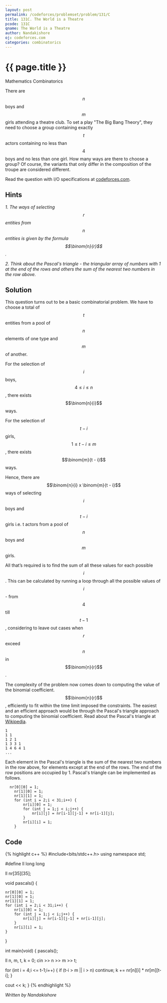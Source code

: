 ```yaml
---
layout: post
permalink: /codeforces/problemset/problem/131/C
title: 131C. The World is a Theatre
pcode: 131C
qname: The World is a Theatre
author: Nandakishore
oj: codeforces.com
categories: combinatorics
---
```


{{ page.title }}
================

<span class="tag-boxed">Mathematics</span>
<span class="tag-boxed">Combinatorics</span>

There are $$n$$ boys and $$m$$ girls attending a theatre club. To set a play "The Big Bang Theory", they need to choose a group containing exactly $$t$$ actors containing no less than $$4$$ boys and no less than one girl. How many ways are there to choose a group? Of course, the variants that only differ in the composition of the troupe are considered different.

Read the question with I/O specifications at [codeforces.com](https://codeforces.com/problemset/problem/131/C/).

Hints
-----

*1. The ways of selecting $$r$$ entities from $$n$$ entities is given by the formula $$\binom{n}{r}$$.*

*2. Think about the Pascal's triangle - the triangular array of numbers with 1 at the end of the rows and others the sum of the nearest two numbers in the row above.*

Solution
--------

This question turns out to be a basic combinatorial problem. We have to choose a total of $$t$$ entities from a pool of $$n$$ elements of one type and $$m$$ of another. 

For the selection of $$i$$ boys, $$4 \leq i \leq n$$, there exists $$\binom{n}{i}$$ ways. 

For the selection of $$t - i$$ girls, $$1 \leq t-i \leq m$$, there exists $$\binom{m}{t - i}$$ ways.

Hence, there are $$\binom{n}{i} x \binom{m}{t - i}$$ ways of selecting $$i$$ boys and $$t-i$$ girls i.e. t actors from a pool of $$n$$ boys and $$m$$ girls.

All that’s required is to find the sum of all these values for each possible $$i$$. This can be calculated by running a loop through all the possible values of $$i$$ - from $$4$$ till $$t - 1$$, considering to leave out cases when $$r$$ exceed $$n$$ in $$\binom{n}{r}$$.

The complexity of the problem now comes down to computing the value of the binomial coefficient. $$\binom{n}{r}$$, efficiently to fit within the time limit imposed the constraints. The easiest and an efficient approach would be through the Pascal's triangle approach to computing the binomial coefficient. Read about the Pascal's triangle at [Wikipedia](https://en.wikipedia.org/wiki/Pascal%27s_triangle). 

~~~
1
1 1
1 2 1
1 3 3 1
1 4 6 4 1
...
~~~

Each element in the Pascal's triangle is the sum of the nearest two numbers in the row above, for elements except at the end of the rows. The end of the row positions are occupied by 1. Pascal's triangle can be implemented as follows.

~~~
  nr[0][0] = 1;
	nr[1][0] = 1;
	nr[1][1] = 1;
	for (int i = 2;i < 31;i++) {
		nr[i][0] = 1;
		for (int j = 1;j < i;j++) {
			nr[i][j] = nr[i-1][j-1] + nr[i-1][j];
		}
		nr[i][i] = 1;
	}
~~~


Code
----

{% highlight c++ %}
#include<bits/stdc++.h>
using namespace std;

#define ll long long

ll nr[35][35];

void pascals() {

	nr[0][0] = 1;
	nr[1][0] = 1;
	nr[1][1] = 1;
	for (int i = 2;i < 31;i++) {
		nr[i][0] = 1;
		for (int j = 1;j < i;j++) {
			nr[i][j] = nr[i-1][j-1] + nr[i-1][j];
		}
		nr[i][i] = 1;
	}
}

int main(void) {
	pascals();

  ll n, m, t, k = 0;
  cin >> n >> m >> t;

  for (int i = 4;i <= t-1;i++) {
    if (t-i > m || i > n) continue;
    k += nr[n][i] * nr[m][t-i];
  }
  
  cout << k;
}
{% endhighlight %}

*Written by Nandakishore*
